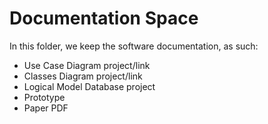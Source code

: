 # Documentation Space
In this folder, we keep the software documentation, as such:
- Use Case Diagram project/link
- Classes Diagram project/link
- Logical Model Database project
- Prototype
- Paper PDF
